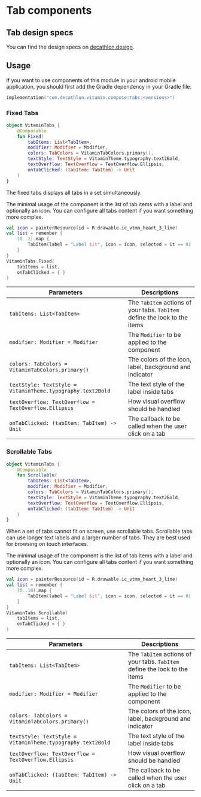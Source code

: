 # Tab components

## Tab design specs

You can find the design specs on [decathlon.design](https://www.decathlon.design/).

## Usage

If you want to use components of this module in your android mobile application, you should
first add the Gradle dependency in your Gradle file:

```kotlin
implementation("com.decathlon.vitamin.compose:tabs:<versions>")
```

### Fixed Tabs

```kotlin
object VitaminTabs {
    @Composable
    fun Fixed(
        tabItems: List<TabItem>,
        modifier: Modifier = Modifier,
        colors: TabColors = VitaminTabColors.primary(),
        textStyle: TextStyle = VitaminTheme.typography.text2Bold,
        textOverflow: TextOverflow = TextOverflow.Ellipsis,
        onTabClicked: (tabItem: TabItem) -> Unit
    )
}
```

The fixed tabs displays all tabs in a set simultaneously.

The minimal usage of the component is the list of tab items with a label and optionally an icon.
You can configure all tabs content if you want something more complex.

```kotlin
val icon = painterResource(id = R.drawable.ic_vtmn_heart_3_line)
val list = remember {
    (0..2).map {
        TabItem(label = "Label $it", icon = icon, selected = it == 0)
    }
}
VitaminTabs.Fixed(
    tabItems = list,
    onTabClicked = { }
)
```

Parameters | Descriptions
-- | --
`tabItems: List<TabItem>` | The `TabItem` actions of your tabs. `TabItem` define the look to the items
`modifier: Modifier = Modifier` | The `Modifier` to be applied to the component
`colors: TabColors = VitaminTabColors.primary()` | The colors of the icon, label, background and indicator
`textStyle: TextStyle = VitaminTheme.typography.text2Bold` | The text style of the label inside tabs
`textOverflow: TextOverflow = TextOverflow.Ellipsis` | How visual overflow should be handled
`onTabClicked: (tabItem: TabItem) -> Unit` | The callback to be called when the user click on a tab

### Scrollable Tabs

```kotlin
object VitaminTabs {
    @Composable
    fun Scrollable(
        tabItems: List<TabItem>,
        modifier: Modifier = Modifier,
        colors: TabColors = VitaminTabColors.primary(),
        textStyle: TextStyle = VitaminTheme.typography.text2Bold,
        textOverflow: TextOverflow = TextOverflow.Ellipsis,
        onTabClicked: (tabItem: TabItem) -> Unit
    )
}
```

When a set of tabs cannot fit on screen, use scrollable tabs. Scrollable tabs can use longer 
text labels and a larger number of tabs. They are best used for browsing on touch interfaces.

The minimal usage of the component is the list of tab items with a label and optionally an icon.
You can configure all tabs content if you want something more complex.

```kotlin
val icon = painterResource(id = R.drawable.ic_vtmn_heart_3_line)
val list = remember {
    (0..10).map {
        TabItem(label = "Label $it", icon = icon, selected = it == 0)
    }
}
VitaminTabs.Scrollable(
    tabItems = list,
    onTabClicked = { }
)
```

Parameters | Descriptions
-- | --
`tabItems: List<TabItem>` | The `TabItem` actions of your tabs. `TabItem` define the look to the items
`modifier: Modifier = Modifier` | The `Modifier` to be applied to the component
`colors: TabColors = VitaminTabColors.primary()` | The colors of the icon, label, background and indicator
`textStyle: TextStyle = VitaminTheme.typography.text2Bold` | The text style of the label inside tabs
`textOverflow: TextOverflow = TextOverflow.Ellipsis` | How visual overflow should be handled
`onTabClicked: (tabItem: TabItem) -> Unit` | The callback to be called when the user click on a tab

